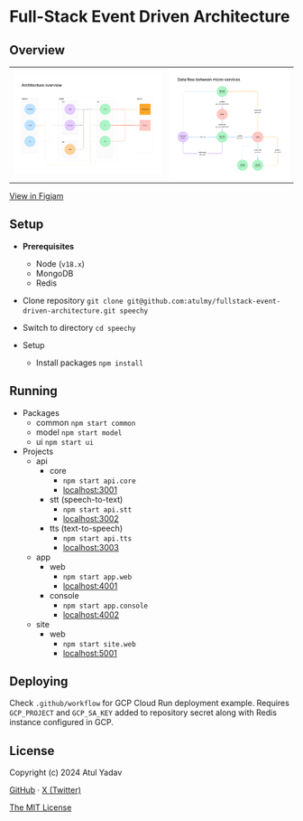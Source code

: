 # Full-Stack Event Driven Architecture

## Overview

<table>
  <tbody>
    <tr>
      <td>
        <img alt="Landing" src="https://raw.githubusercontent.com/atulmy/atulmy.github.io/master/images/fullstack-event-driven-architecture/architecture-overview.png" />
      </td>
      <td>
        <img alt="Landing" src="https://raw.githubusercontent.com/atulmy/atulmy.github.io/master/images/fullstack-event-driven-architecture/data-flow.png" />
      </td>
    </tr>
  </tbody>
</table>

[View in Figjam](https://www.figma.com/board/zCAWl74Q1a6bURhXyx2Pvc/fullstack-event-driven-architecture)

## Setup

- **Prerequisites**

  - Node (`v18.x`)
  - MongoDB
  - Redis

- Clone repository `git clone git@github.com:atulmy/fullstack-event-driven-architecture.git speechy`
- Switch to directory `cd speechy`
- Setup
  - Install packages `npm install`
 
## Running
- Packages
  - common `npm start common`
  - model `npm start model`
  - ui `npm start ui`
- Projects
  - api
    - core
      - `npm start api.core`
      - [localhost:3001](http://localhost:3001)
    - stt (speech-to-text)
      - `npm start api.stt`
      - [localhost:3002](http://localhost:3002)
    - tts (text-to-speech)
      - `npm start api.tts`
      - [localhost:3003](http://localhost:3003)
  - app
    - web
      - `npm start app.web`
      - [localhost:4001](http://localhost:4001)
    - console
      - `npm start app.console`
      - [localhost:4002](http://localhost:4002)
  - site
    - web
      - `npm start site.web`
      - [localhost:5001](http://localhost:5001)

## Deploying

Check `.github/workflow` for GCP Cloud Run deployment example. Requires `GCP_PROJECT` and `GCP_SA_KEY` added to repository secret along with Redis instance configured in GCP.

## License

Copyright (c) 2024 Atul Yadav 

[GitHub](http://github.com/atulmy) · [X (Twitter)](https://x.com/atulmy)

[The MIT License](http://www.opensource.org/licenses/mit-license.php)
